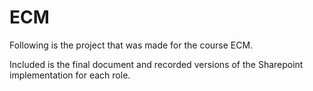 # ECM

Following is the project that was made for the course ECM.

Included is the final document and recorded versions of the Sharepoint implementation for each role.
